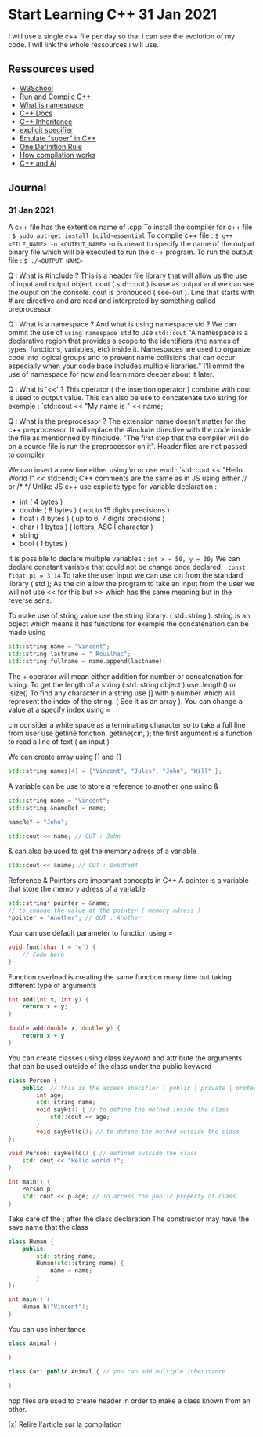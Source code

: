 # Start Learning C++ 31 Jan 2021

I will use a single c++ file per day so that i can see the evolution of my code.
I will link the whole ressources i will use.

## Ressources used

-   [W3School](https://www.w3schools.com/cpp/cpp_syntax.asp)
-   [Run and Compile C++](https://rupinderjeetkaur.wordpress.com/2014/06/20/run-a-cc-program-on-terminal-using-gcc-compiler/)
-   [What is namespace](https://docs.microsoft.com/en-us/cpp/cpp/namespaces-cpp?view=msvc-160#:~:text=A%20namespace%20is%20a%20declarative,code%20base%20includes%20multiple%20libraries.)
-   [C++ Docs](https://www.cplusplus.com/doc/tutorial/program_structure/)
-   [C++ Inheritance](https://www.tutorialspoint.com/cplusplus/cpp_inheritance.htm)
-   [explicit specifier](https://en.cppreference.com/w/cpp/language/explicit)
-   [Emulate "super" in C++](https://www.fluentcpp.com/2017/12/26/emulate-super-base/#:~:text=And%20C%2B%2B%20doesn't%20have,so%20often%20in%20C%2B%2B.)
-   [One Definition Rule](https://en.wikipedia.org/wiki/One_Definition_Rule)
-   [How compilation works](https://www.toptal.com/c-plus-plus/c-plus-plus-understanding-compilation)
-   [C++ and AI](https://www.linuxlinks.com/excellent-c-plus-plus-natural-language-processing-tools/)

## Journal

### 31 Jan 2021

A c++ file has the extention name of .cpp
To install the compiler for c++ file : `$ sudo apt-get install build-essential`
To compile c++ file : `$ g++ <FILE_NAME> -o <OUTPUT_NAME>` -o is meant to specify the name of the output binary file which will be executed to run the c++ program.
To run the output file : `$ ./<OUTPUT_NAME>`

Q : What is #include <iostream> ?
This is a header file library that will allow us the use of input and output object. cout ( std::cout ) is use as output and we can see the ouput on the console.
cout is pronouced ( see-out ).
Line that starts with # are directive and are read and interpreted by something called preprocessor.

Q : What is a namespace ? And what is using namespace std ?
We can ommit the use of `using namespace std` to use `std::cout`
"A namespace is a declarative region that provides a scope to the identifiers (the names of types, functions, variables, etc) inside it. Namespaces are used to organize code into logical groups and to prevent name collisions that can occur especially when your code base includes multiple libraries."
I'll ommit the use of namespace for now and learn more deeper about it later.

Q : What is '<<' ?
This operator ( the insertion operator ) combine with cout is used to output value.
This can also be use to concatenate two string for exemple : `std::cout << "My name is " << name;

Q : What is the preprocessor ?
The extension name doesn't matter for the c++ preprocessor. It will replace the #include directive with the code inside the file as mentionned by #include.
"The first step that the compiler will do on a source file is run the preprocessor on it". Header files are not passed to compiler

We can insert a new line either using \n or use endl : `std::cout << "Hello World !" << std::endl;
C++ comments are the same as in JS using either // or /\* \*/
Unlike JS c++ use explicite type for variable declaration :

-   int ( 4 bytes )
-   double ( 8 bytes ) ( upt to 15 digits precisions )
-   float ( 4 bytes ) ( up to 6, 7 digits precisions )
-   char ( 1 bytes ) ( letters, ASCII character )
-   string
-   bool ( 1 bytes )

It is possible to declare multiple variables : `int x = 50, y = 30;`
We can declare constant variable that could not be change once declared.
` const float pi = 3.14`
To take the user input we can use cin from the standard library ( std );
As the cin allow the program to take an input from the user we will not use << for this but >> which has the same meaning but in the reverse sens.

To make use of string value use the string library. ( std::string ). string is an object which means it has functions for exemple the concatenation can be made using

```c++
std::string name = "Vincent";
std::string lastname = " Rouilhac";
std::string fullname = name.append(lastname);
```

The + operator will mean either addition for number or concatenation for string.
To get the length of a string ( std::string object ) use .length() or .size()
To find any character in a string use [] with a number which will represent the index of the string. ( See it as an array ).
You can change a value at a specify index using =

cin consider a white space as a terminating character so to take a full line from user use getline fonction. getline(cin, <VARIABLE>); the first argument is a function to read a line of text ( an input )

We can create array using [] and {}

```c++
std::string names[4] = {"Vincent", "Jules", "John", "Will" };
```

A variable can be use to store a reference to another one using &

```c++
std::string name = "Vincent";
std::string &nameRef = name;

nameRef = "John";

std::cout << name; // OUT : John
```

& can also be used to get the memory adress of a variable

```c++
std::cout << &name; // OUT : 0x6dfed4
```

Reference & Pointers are important concepts in C++
A pointer is a variable that store the memory adress of a variable

```c++
std::string* pointer = &name;
// to change the value at the pointer ( memory adress )
*pointer = "Another"; // OUT : Another
```

Your can use default parameter to function using =

```c++
void func(char t = 'e') {
    // Code here
}
```

Function overload is creating the same function many time but taking different type of arguments

```c++
int add(int x, int y) {
    return x + y;
}

double add(double x, double y) {
    return x + y
}
```

You can create classes using class keyword and attribute the arguments that can be used outside of the class under the public keyword

```c++
class Person {
    public: // this is the access specifier ( public | private | protected )
        int age;
        std::string name;
        void sayHi() { // to define the method inside the class
            std::cout << age;
        }
        void sayHello(); // to define the method outside the class
};

void Person::sayHello() { // defined outside the class
    std::cout << "Hello world !";
}

int main() {
    Person p;
    std::cout << p.age; // To access the public property of class
}
```

Take care of the ; after the class declaration
The constructor may have the save name that the class

```c++
class Human {
    public:
        std::string name;
        Human(std::string name) {
            name = name;
        }
};

int main() {
    Human h("Vincent");
}
```

You can use inheritance

```c++
class Animal {

}

class Cat: public Animal { // you can add multiple inheritance

}
```

hpp files are used to create header in order to make a class known from an other.

[x] Relire l'article sur la compilation
